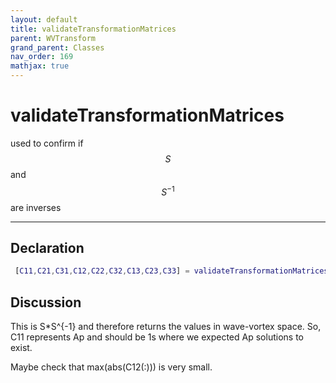 ```yaml
---
layout: default
title: validateTransformationMatrices
parent: WVTransform
grand_parent: Classes
nav_order: 169
mathjax: true
---
```


#  validateTransformationMatrices

used to confirm if $$S$$ and $$S^{-1}$$ are inverses


---

## Declaration
```matlab
 [C11,C21,C31,C12,C22,C32,C13,C23,C33] = validateTransformationMatrices(self)
```
## Discussion

      
  This is S*S^{-1} and therefore returns the values in
  wave-vortex space. So, C11 represents Ap and should be 1s
  where we expected Ap solutions to exist.
 
  Maybe check that max(abs(C12(:))) is very small.
